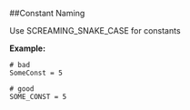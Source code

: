 ##Constant Naming

Use SCREAMING_SNAKE_CASE for constants

**Example:**

```
# bad
SomeConst = 5

# good
SOME_CONST = 5
```